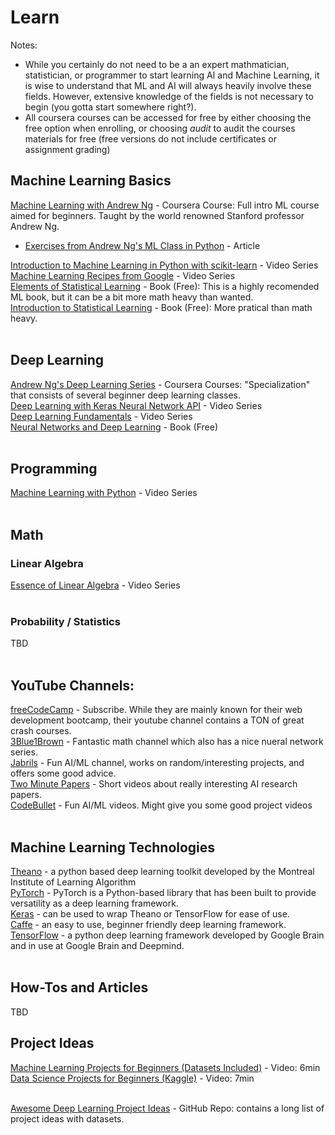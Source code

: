 # Learn

Notes: 
* While you certainly do not need to be a an expert mathmatician, statistician, or programmer to start learning AI and Machine Learning, it is wise to understand that ML and AI will always heavily involve these fields. However, extensive knowledge of the fields is not necessary to begin (you gotta start somewhere right?).
* All coursera courses can be accessed for free by either choosing the free option when enrolling, or choosing *audit* to audit the courses materials for free (free versions do not include certificates or assignment grading)</br>

## Machine Learning Basics
[Machine Learning with Andrew Ng](https://www.coursera.org/learn/machine-learning) - Coursera Course: Full intro ML course aimed for beginners. Taught by the world renowned Stanford professor Andrew Ng. </br>
  * [Exercises from Andrew Ng's ML Class in Python](https://www.johnwittenauer.net/machine-learning-exercises-in-python-part-1/) - Article </br>
<!-- end of the list -->
[Introduction to Machine Learning in Python with scikit-learn](https://www.youtube.com/playlist?list=PL5-da3qGB5ICeMbQuqbbCOQWcS6OYBr5A) - Video Series </br>
[Machine Learning Recipes from Google](https://www.youtube.com/watch?v=cKxRvEZd3Mw&list=PLOU2XLYxmsIIuiBfYad6rFYQU_jL2ryal&index=7) - Video Series</br>
[Elements of Statistical Learning](https://web.stanford.edu/~hastie/ElemStatLearn//) - Book (Free): This is a highly recomended ML book, but it can be a bit more math heavy than wanted.</br>
[Introduction to Statistical Learning](http://faculty.marshall.usc.edu/gareth-james/) - Book (Free): More pratical than math heavy. </br></br>

## Deep Learning 
[Andrew Ng's Deep Learning Series](https://www.coursera.org/specializations/deep-learning) - Coursera Courses: "Specialization" that consists of several beginner deep learning classes. </br>
[Deep Learning with Keras Neural Network API](https://www.youtube.com/watch?v=tDaGT4N4aCA&list=PLZbbT5o_s2xrwRnXk_yCPtnqqo4_u2YGL&index=1) - Video Series </br>
[Deep Learning Fundamentals](https://www.youtube.com/playlist?list=PLZbbT5o_s2xq7LwI2y8_QtvuXZedL6tQU) - Video Series </br>
[Neural Networks and Deep Learning](http://neuralnetworksanddeeplearning.com/index.htmlok) - Book (Free)</br></br>

## Programming 
[Machine Learning with Python](https://www.youtube.com/playlist?list=PLQVvvaa0QuDfKTOs3Keq_kaG2P55YRn5v) - Video Series </br></br>

## Math
### Linear Algebra
[Essence of Linear Algebra](https://www.youtube.com/watch?v=kjBOesZCoqc&list=PLZHQObOWTQDPD3MizzM2xVFitgF8hE_ab) - Video Series</br></br>
### Probability / Statistics
TBD </br></br>

## YouTube Channels:
[freeCodeCamp](https://www.youtube.com/c/Freecodecamp/featured) - Subscribe. While they are mainly known for their web development bootcamp, their youtube channel contains a TON of great crash courses.</br>
[3Blue1Brown](https://www.youtube.com/channel/UCYO_jab_esuFRV4b17AJtAw) - Fantastic math channel which also has a nice nueral network series.</br>
[Jabrils](https://www.youtube.com/channel/UCQALLeQPoZdZC4JNUboVEUg) - Fun AI/ML channel, works on random/interesting projects, and offers some good advice. </br>
[Two Minute Papers](https://www.youtube.com/c/K%C3%A1rolyZsolnai/featured) - Short videos about really interesting AI research papers. </br>
[CodeBullet](https://www.youtube.com/channel/UC0e3QhIYukixgh5VVpKHH9Q) - Fun AI/ML videos. Might give you some good project videos<br></br>

## Machine Learning Technologies
[Theano](https://appicon.co/http://deeplearning.net/software/theano/) - a python based deep learning toolkit developed by the Montreal Institute of Learning Algorithm</br>
[PyTorch](https://pytorch.org/) - PyTorch is a Python-based library that has been built to provide versatility as a deep learning framework.</br>
[Keras](https://keras.io/) - can be used to wrap Theano or TensorFlow for ease of use.</br>
[Caffe](http://caffe.berkeleyvision.org/) - an easy to use, beginner friendly deep learning framework. </br>
[TensorFlow](https://www.tensorflow.org/) - a python deep learning framework developed by Google Brain and in use at Google Brain and Deepmind.</br></br>


## How-Tos and Articles
TBD

## Project Ideas
[Machine Learning Projects for Beginners (Datasets Included)](https://www.youtube.com/watch?v=BOhgGA7Eu5E&t=100s) - Video: 6min </br>
[Data Science Projects for Beginners (Kaggle)](https://www.youtube.com/watch?v=8igH8qZafpo) - Video: 7min </br></br>

[Awesome Deep Learning Project Ideas](https://github.com/NirantK/awesome-project-ideas) - GitHub Repo: contains a long list of project ideas with datasets.

